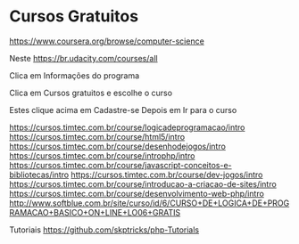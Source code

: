 # Cursos Gratuitos

https://www.coursera.org/browse/computer-science

Neste
https://br.udacity.com/courses/all

Clica em Informações do programa

Clica em Cursos gratuitos e escolhe o curso

Estes clique acima em Cadastre-se Depois em Ir para o curso

https://cursos.timtec.com.br/course/logicadeprogramacao/intro
https://cursos.timtec.com.br/course/html5/intro
https://cursos.timtec.com.br/course/desenhodejogos/intro
https://cursos.timtec.com.br/course/introphp/intro
https://cursos.timtec.com.br/course/javascript-conceitos-e-bibliotecas/intro
https://cursos.timtec.com.br/course/dev-jogos/intro
https://cursos.timtec.com.br/course/introducao-a-criacao-de-sites/intro
https://cursos.timtec.com.br/course/desenvolvimento-web-php/intro
http://www.softblue.com.br/site/curso/id/6/CURSO+DE+LOGICA+DE+PROGRAMACAO+BASICO+ON+LINE+LO06+GRATIS

Tutoriais
https://github.com/skptricks/php-Tutorials

